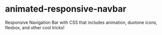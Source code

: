 # animated-responsive-navbar
Responsive Navigation Bar with CSS that includes animation, duotone icons, flexbox, and other cool tricks! 
